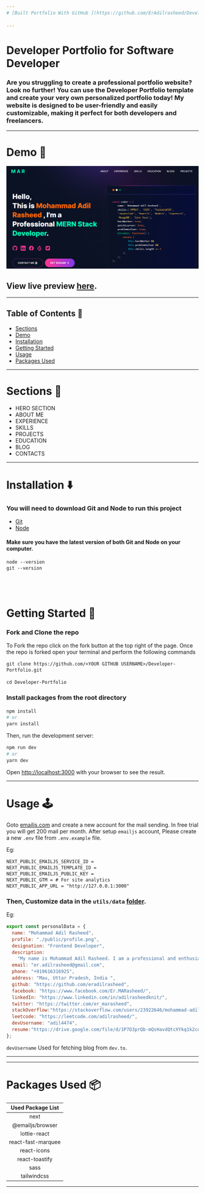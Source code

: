 ```yaml
---
# [Built Portfolio With GitHub ](https://github.com/ErAdilrasheed/Developer-Portfolio)

---
```


# Developer Portfolio for Software Developer

### Are you struggling to create a professional portfolio website? Look no further! You can use the Developer Portfolio template and create your very own personalized portfolio today! My website is designed to be user-friendly and easily customizable, making it perfect for both developers and freelancers.

---

# Demo :movie_camera:

![](./public/image/screen.png)

## View live preview [here](https://adilrasheed.tech).

---

## Table of Contents :scroll:

- [Sections](#sections-bookmark)
- [Demo](#demo-movie_camera)
- [Installation](#installation-arrow_down)
- [Getting Started](#getting-started-dart)
- [Usage](#usage-joystick)
- [Packages Used](#packages-used-package)

---

# Sections :bookmark:

- HERO SECTION
- ABOUT ME
- EXPERIENCE
- SKILLS
- PROJECTS
- EDUCATION
- BLOG
- CONTACTS

---

# Installation :arrow_down:

### You will need to download Git and Node to run this project

- [Git](https://git-scm.com/downloads)
- [Node](https://nodejs.org/en/download/)

#### Make sure you have the latest version of both Git and Node on your computer.

```
node --version
git --version
```

## <br />

# Getting Started :dart:

### Fork and Clone the repo

To Fork the repo click on the fork button at the top right of the page. Once the repo is forked open your terminal and perform the following commands

```
git clone https://github.com/<YOUR GITHUB USERNAME>/Developer-Portfolio.git

cd Developer-Portfolio
```

### Install packages from the root directory

```bash
npm install
# or
yarn install
```

Then, run the development server:

```bash
npm run dev
# or
yarn dev
```

Open [http://localhost:3000](http://localhost:3000) with your browser to see the result.

---

# Usage :joystick:

Goto [emailjs.com](https://www.emailjs.com/) and create a new account for the mail sending. In free trial you will get 200 mail per month. After setup `emailjs` account, Please create a new `.env` file from `.env.example` file.

Eg:

```env
NEXT_PUBLIC_EMAILJS_SERVICE_ID =
NEXT_PUBLIC_EMAILJS_TEMPLATE_ID =
NEXT_PUBLIC_EMAILJS_PUBLIC_KEY =
NEXT_PUBLIC_GTM = # For site analytics
NEXT_PUBLIC_APP_URL = "http://127.0.0.1:3000"
```

### Then, Customize data in the `utils/data` [folder](https://github.com/ErAdilrasheed/Developer-Portfolio/tree/main/utils/data).

Eg:

```javascript
export const personalData = {
  name: "Mohammad Adil Rasheed",
  profile: "./public/profile.png",
  designation: "Frontend Developer",
  description:
    "My name is Mohammad Adil Rasheed. I am a professional and enthusiastic programmer in my daily life. I am a quick learner with a self-learning attitude. I love to learn and explore new technologies and am passionate about problem-solving. I love almost all the stacks of web application development and love to make the web more open to the world. My core skill is based on JavaScript and I love to do most of the things using JavaScript. I am available for any kind of job opportunity that suits my skills and interests.",
  email: "er.adilrasheed@gmail.com",
  phone: "+919616316925",
  address: "Mau, Uttar Pradesh, India ",
  github: "https://github.com/eradilrasheed",
  facebook: "https://www.facebook.com/Er.MARasheed/",
  linkedIn: "https://www.linkedin.com/in/adilrasheedknit/",
  twitter: "https://twitter.com/er_marasheed",
  stackOverflow:"https://stackoverflow.com/users/23922646/mohammad-adil-rasheed",
  leetcode: "https://leetcode.com/adilrasheed/",
  devUsername: "adil4474",
  resume:"https://drive.google.com/file/d/1P7D3prQb-mQsHavdQtcXYkq1k2coBJmz/view?usp=drive_link",
};
```

`devUsername` Used for fetching blog from `dev.to`.

---

---

# Packages Used :package:

| Used Package List  |
| :----------------: |
|        next        |
|  @emailjs/browser  |
|    lottie-react    |
| react-fast-marquee |
|    react-icons     |
|   react-toastify   |
|        sass        |
|    tailwindcss     |

---
